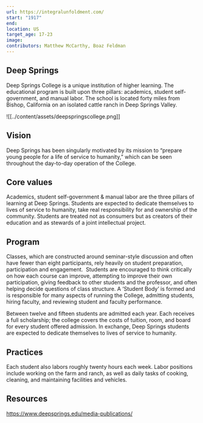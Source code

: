 ```yaml
---
url: https://integralunfoldment.com/
start: "1917"
end: 
location: US
target_age: 17-23
image: 
contributors: Matthew McCarthy, Boaz Feldman
---
```


## Deep Springs 

Deep Springs College is a unique institution of higher learning. The educational program is built upon three pillars: academics, student self-government, and manual labor. The school is located forty miles from Bishop, California on an isolated cattle ranch in Deep Springs Valley.

![[../content/assets/deepspringscollege.png]]

## Vision  

Deep Springs has been singularly motivated by its mission to “prepare young people for a life of service to humanity,” which can be seen throughout the day-to-day operation of the College.

## Core values 

Academics, student self-government & manual labor are the three pillars of learning at Deep Springs. Students are expected to dedicate themselves to lives of service to humanity, take real responsibility for and ownership of the community. Students are treated not as consumers but as creators of their education and as stewards of a joint intellectual project. 

## Program

Classes, which are constructed around seminar-style discussion and often have fewer than eight participants, rely heavily on student preparation, participation and engagement.  Students are encouraged to think critically on how each course can improve, attempting to improve their own participation, giving feedback to other students and the professor, and often helping decide questions of class structure. A ‘Student Body’ is formed and is responsible for many aspects of running the College, admitting students, hiring faculty, and reviewing student and faculty performance. 

Between twelve and fifteen students are admitted each year. Each receives a full scholarship; the college covers the costs of tuition, room, and board for every student offered admission. In exchange, Deep Springs students are expected to dedicate themselves to lives of service to humanity.

## Practices 

Each student also labors roughly twenty hours each week. Labor positions include working on the farm and ranch, as well as daily tasks of cooking, cleaning, and maintaining facilities and vehicles. 

## Resources 

https://www.deepsprings.edu/media-publications/